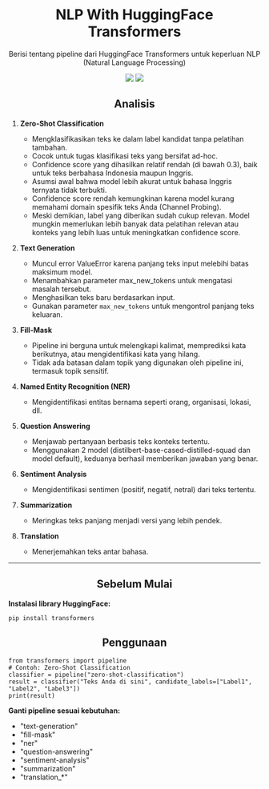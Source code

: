 <h1 align="center"> NLP With HuggingFace Transformers </h1>
<p align="center"> Berisi tentang pipeline dari HuggingFace Transformers untuk keperluan NLP (Natural Language Processing)</p>

<div align="center">

<img src="https://img.shields.io/badge/python-3670A0?style=for-the-badge&logo=python&logoColor=ffdd54">
<img src="https://img.shields.io/badge/jupyter-%23FA0F00.svg?style=for-the-badge&logo=jupyter&logoColor=white">

</div>

<h2 align="center"> Analisis </h2> 
 

1. **Zero-Shot Classification**  
   - Mengklasifikasikan teks ke dalam label kandidat tanpa pelatihan tambahan.  
   - Cocok untuk tugas klasifikasi teks yang bersifat ad-hoc.
   - Confidence score yang dihasilkan relatif rendah (di bawah 0.3), baik untuk teks berbahasa Indonesia maupun Inggris.
   - Asumsi awal bahwa model lebih akurat untuk bahasa Inggris ternyata tidak terbukti.
   - Confidence score rendah kemungkinan karena model kurang memahami domain spesifik teks Anda (Channel Probing).
   - Meski demikian, label yang diberikan sudah cukup relevan. Model mungkin memerlukan lebih banyak data pelatihan relevan atau konteks yang lebih luas untuk meningkatkan confidence score.
    
2. **Text Generation**
   - Muncul error ValueError karena panjang teks input melebihi batas maksimum model.
   - Menambahkan parameter max_new_tokens untuk mengatasi masalah tersebut.  
   - Menghasilkan teks baru berdasarkan input.  
   - Gunakan parameter `max_new_tokens` untuk mengontrol panjang teks keluaran.  

3. **Fill-Mask**  
   - Pipeline ini berguna untuk melengkapi kalimat, memprediksi kata berikutnya, atau mengidentifikasi kata yang hilang.
   - Tidak ada batasan dalam topik yang digunakan oleh pipeline ini, termasuk topik sensitif.

4. **Named Entity Recognition (NER)**  
   - Mengidentifikasi entitas bernama seperti orang, organisasi, lokasi, dll.  

5. **Question Answering**  
   - Menjawab pertanyaan berbasis teks konteks tertentu.
   - Menggunakan 2 model (distilbert-base-cased-distilled-squad dan model default), keduanya berhasil memberikan jawaban yang benar.  

6. **Sentiment Analysis**  
   - Mengidentifikasi sentimen (positif, negatif, netral) dari teks tertentu.  

7. **Summarization**  
   - Meringkas teks panjang menjadi versi yang lebih pendek.  

8. **Translation**  
   - Menerjemahkan teks antar bahasa.  

---

<h2 align="center"> Sebelum Mulai </h2> 

**Instalasi library HuggingFace:**

    pip install transformers

<h2 align="center"> Penggunaan </h2> 
   
    from transformers import pipeline
    # Contoh: Zero-Shot Classification
    classifier = pipeline("zero-shot-classification")
    result = classifier("Teks Anda di sini", candidate_labels=["Label1", "Label2", "Label3"])
    print(result)

  **Ganti pipeline sesuai kebutuhan:**
  - "text-generation"
  - "fill-mask" 
  - "ner"
  - "question-answering"
  - "sentiment-analysis"
  - "summarization"
  - "translation_*"
